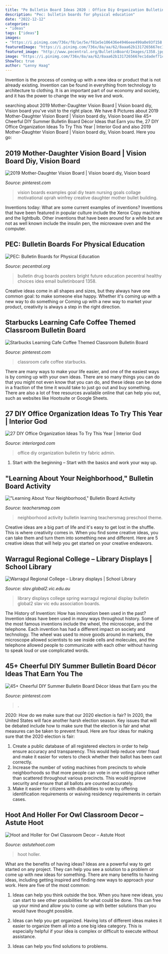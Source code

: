 ```yaml
---
title: "Pe Bulletin Board Ideas 2020 : Office Diy Organization Bulletin Try Fabric Admin"
description: "Pec: bulletin boards for physical education"
date: "2022-12-12"
categories:
- "ideas"
tags: ["ideas"]
images:
- "https://i.pinimg.com/736x/f8/1e/5e/f81e5e106436e4946eee499a0e93f158.jpg"
featuredImage: "https://i.pinimg.com/736x/8a/aa/62/8aaa62b1317265667ec1dadef71c2fdf.jpg"
featured_image: "http://www.pecentral.org/BulletinBoard/Images/1358.jpg"
image: "https://i.pinimg.com/736x/8a/aa/62/8aaa62b1317265667ec1dadef71c2fdf.jpg"
ShowToc: true
author: "Lenny Haag"
---
```



Invention is the process of coming up with a new idea or product that is not already existing. Invention can be found in everything from technology to architecture to clothing. It is an important part of our economy and society, and it has the power to change the way we live and work.

	

		
searching about 2019 Mother-Daughter Vision Board | Vision board diy, Vision board you've visit to the right place. We have 8 Pictures about 2019 Mother-Daughter Vision Board | Vision board diy, Vision board like 45+ Cheerful DIY Summer Bulletin Board Décor Ideas that Earn you the, 27 DIY Office Organization Ideas To Try This Year | Interior God and also 2019 Mother-Daughter Vision Board | Vision board diy, Vision board. Here you go:
		
    
## 2019 Mother-Daughter Vision Board | Vision Board Diy, Vision Board

<img loading=lazy src="https://i.pinimg.com/736x/8a/aa/62/8aaa62b1317265667ec1dadef71c2fdf.jpg" onerror="this.onerror=null;this.src='https://tse2.mm.bing.net/th?id=OIP.r8ZeZEijrnekmyGvd3UhNQHaFj&amp;pid=15.1';" alt="2019 Mother-Daughter Vision Board | Vision board diy, Vision board">

_Source: pinterest.com_

>vision boards examples goal diy team nursing goals collage motivational oprah winfrey creative daughter mother bullet building. 

	

Inventions today: What are some current examples of inventions?
Inventions that have been featured in popular culture include the Xerox Copy machine and the lightbulb. Other inventions that have been around for a while but are not as well known include the insulin pen, the microwave oven and the computer.

    
## PEC: Bulletin Boards For Physical Education

<img loading=lazy src="http://www.pecentral.org/BulletinBoard/Images/1358.jpg" onerror="this.onerror=null;this.src='https://tse4.mm.bing.net/th?id=OIP.t6pUWpoYi2fe-YzQOEs9lwHaFj&amp;pid=15.1';" alt="PEC: Bulletin Boards for Physical Education">

_Source: pecentral.org_

>bulletin drug boards posters bright future education pecentral healthy choices idea email bulletinboard 1358. 

	

Creative ideas come in all shapes and sizes, but they always have one common goal: to make someone else happy. Whether it's coming up with a new way to do something or Coming up with a new way to market your product, creativity is always a step in the right direction.

    
## Starbucks Learning Cafe Coffee Themed Classroom Bulletin Board

<img loading=lazy src="https://i.pinimg.com/736x/77/6f/01/776f0159de0f8bf86e00d1ac75570b6b.jpg" onerror="this.onerror=null;this.src='https://tse2.mm.bing.net/th?id=OIP.szfRu9tSO2SOcYlhuaEr6gEgDY&amp;pid=15.1';" alt="Starbucks Learning Cafe Coffee Themed Classroom Bulletin Board">

_Source: pinterest.com_

>classroom cafe coffee starbucks. 

	

There are many ways to make your life easier, and one of the easiest ways is by coming up with your own ideas. There are so many things you can do that you might not even know that you can do, and these ideas can be done in a fraction of the time it would take to just go out and buy something. There are also a lot of free resources available online that can help you out, such as websites like Hootsuite or Google Sheets.

    
## 27 DIY Office Organization Ideas To Try This Year | Interior God

<img loading=lazy src="http://interiorgod.com/wp-content/uploads/2016/10/giant-fabric-covered-bulletin-board.jpg" onerror="this.onerror=null;this.src='https://tse1.mm.bing.net/th?id=OIP.IrLg1IsUQ2NzKg09oNhyaAHaLH&amp;pid=15.1';" alt="27 DIY Office Organization Ideas To Try This Year | Interior God">

_Source: interiorgod.com_

>office diy organization bulletin try fabric admin. 

	

1. Start with the beginning – Start with the basics and work your way up.

    
## &quot;Learning About Your Neighborhood,&quot; Bulletin Board Activity

<img loading=lazy src="http://teachersmag.com/wp-content/uploads/2020/03/neighborhood-theme5.jpg" onerror="this.onerror=null;this.src='https://tse3.mm.bing.net/th?id=OIP.LJy9yA3RQeMTkYddB2Up9AHaJ4&amp;pid=15.1';" alt="&quot;Learning About Your Neighborhood,&quot; Bulletin Board Activity">

_Source: teachersmag.com_

>neighborhood activity bulletin learning teachersmag preschool theme. 

	

Creative ideas are a big part of life and it's easy to get lost in the shuffle. This is where creativity comes in. When you find some creative ideas, you can take them and turn them into something new and different. Here are 5 creative ideas that will help you get started on your creative endeavors.

    
## Warragul Regional College – Library Displays | School Library

<img loading=lazy src="http://slav.global2.vic.edu.au/files/2009/06/pa290002.jpg" onerror="this.onerror=null;this.src='https://tse1.mm.bing.net/th?id=OIP.G2vwSq5OLfEgKnL-eNHe4wHaFj&amp;pid=15.1';" alt="Warragul Regional College – Library displays | School Library">

_Source: slav.global2.vic.edu.au_

>library displays college spring warragul regional display bulletin global2 slav vic edu association boards. 

	

The History of Invention: How has innovation been used in the past?
Invention ideas have been used in many ways throughout history. Some of the most famous inventions include the wheel, the microscope, and the telephone. Each invention has had a different impact on society and technology. The wheel was used to move goods around in markets, the microscope allowed scientists to see inside cells and molecules, and the telephone allowed people to communicate with each other without having to speak loud or use complicated words.

    
## 45+ Cheerful DIY Summer Bulletin Board Décor Ideas That Earn You The

<img loading=lazy src="https://i.pinimg.com/736x/f8/1e/5e/f81e5e106436e4946eee499a0e93f158.jpg" onerror="this.onerror=null;this.src='https://tse1.mm.bing.net/th?id=OIP.KbDr4CszXr5TS188MS6EvgHaJb&amp;pid=15.1';" alt="45+ Cheerful DIY Summer Bulletin Board Décor Ideas that Earn you the">

_Source: pinterest.com_

>. 

	

2020: How do we make sure that our 2020 election is fair?
In 2020, the United States will face another harsh election season. Key issues that will be debated include how to make sure that the election is fair and what measures can be taken to prevent fraud. Here are four ideas for making sure that the 2020 election is fair: 
1. Create a public database of all registered electors in order to help ensure accuracy and transparency. This would help reduce voter fraud and make it easier for voters to check whether their ballot has been cast correctly. 
2. Increase the number of voting machines from precincts to whole neighborhoods so that more people can vote in one voting place rather than scattered throughout various precincts. This would improve security and ensure that all ballots are counted accurately. 
3. Make it easier for citizens with disabilities to vote by offering identification requirements or waiving residency requirements in certain cases.

    
## Hoot And Holler For Owl Classroom Decor – Astute Hoot

<img loading=lazy src="https://www.astutehoot.com/wp-content/uploads/2012/09/847.jpg" onerror="this.onerror=null;this.src='https://tse4.mm.bing.net/th?id=OIP.oLTn-DFXPg2gFx3jU6QJYAHaE5&amp;pid=15.1';" alt="Hoot and Holler for Owl Classroom Decor – Astute Hoot">

_Source: astutehoot.com_

>hoot holler. 

	

What are the benefits of having ideas?
Ideas are a powerful way to get started on any project. They can help you see a solution to a problem or come up with new ideas for something. There are many benefits to having ideas, including getting inspired and finding new ways to approach your work. Here are five of the most common: 
1. Ideas can help you think outside the box. When you have new ideas, you can start to see other possibilities for what could be done. This can free up your mind and allow you to come up with better solutions than you would have thought possible. 

2. Ideas can help you get organized. Having lots of different ideas makes it easier to organize them all into a one big idea category. This is especially helpful if your idea is complex or difficult to execute without assistance. 

3. Ideas can help you find solutions to problems.

